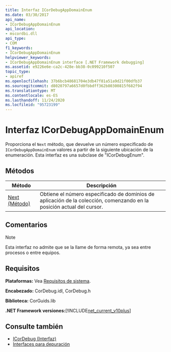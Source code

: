 ```yaml
---
title: Interfaz ICorDebugAppDomainEnum
ms.date: 03/30/2017
api_name:
- ICorDebugAppDomainEnum
api_location:
- mscordbi.dll
api_type:
- COM
f1_keywords:
- ICorDebugAppDomainEnum
helpviewer_keywords:
- ICorDebugAppDomainEnum interface [.NET Framework debugging]
ms.assetid: e9226e6e-ca2c-428e-bb38-0c099210f507
topic_type:
- apiref
ms.openlocfilehash: 37b6bcb48681704e3db47f81a51a9d21f00dfb37
ms.sourcegitcommit: d8020797a6657d0fbbdff362b80300815f682f94
ms.translationtype: MT
ms.contentlocale: es-ES
ms.lasthandoff: 11/24/2020
ms.locfileid: "95723199"
---
```

# <a name="icordebugappdomainenum-interface"></a>Interfaz ICorDebugAppDomainEnum

Proporciona el `Next` método, que devuelve un número especificado de `ICorDebugAppDomainEnum` valores a partir de la siguiente ubicación de la enumeración. Esta interfaz es una subclase de "ICorDebugEnum".  
  
## <a name="methods"></a>Métodos  
  
|Método|Descripción|  
|------------|-----------------|  
|[Next (Método)](icordebugappdomainenum-next-method.md)|Obtiene el número especificado de dominios de aplicación de la colección, comenzando en la posición actual del cursor.|  
  
## <a name="remarks"></a>Comentarios  
  
> [!NOTE]
> Esta interfaz no admite que se la llame de forma remota, ya sea entre procesos o entre equipos.  
  
## <a name="requirements"></a>Requisitos  

 **Plataformas:** Vea [Requisitos de sistema](../../get-started/system-requirements.md).  
  
 **Encabezado:** CorDebug.idl, CorDebug.h  
  
 **Biblioteca:** CorGuids.lib  
  
 **.NET Framework versiones:**[!INCLUDE[net_current_v10plus](../../../../includes/net-current-v10plus-md.md)]  
  
## <a name="see-also"></a>Consulte también

- [ICorDebug (Interfaz)](icordebug-interface.md)
- [Interfaces para depuración](debugging-interfaces.md)
